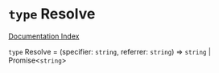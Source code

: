 # `type` Resolve

[Documentation Index](../README.md)

`type` Resolve = (specifier: `string`, referrer: `string`) => `string` | Promise\<`string`>